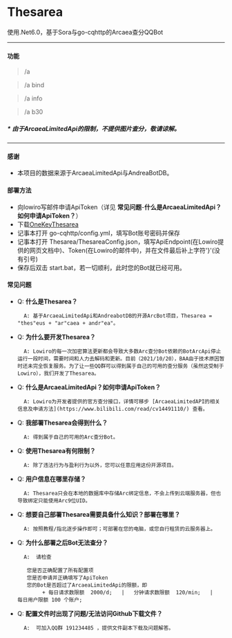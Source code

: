 # Thesarea

使用.Net6.0，基于Sora与go-cqhttp的Arcaea查分QQBot

----

#### 功能

> /a

> /a bind

> /a info

> /a b30

##### * 由于ArcaeaLimitedApi的限制，不提供图片查分，敬请谅解。

----

#### 感谢

* 本项目的数据来源于ArcaeaLimitedApi与AndreaBotDB。

#### 部署方法
* 向lowiro写邮件申请ApiToken（详见 **常见问题**-**什么是ArcaeaLimitedApi？如何申请ApiToken？**）
* 下载[OneKeyThesarea](https://github.com/Awbugl/Thesarea/releases/)
* 记事本打开 go-cqhttp/config.yml，填写Bot账号密码并保存
* 记事本打开 Thesarea/ThesareaConfig.json，填写ApiEndpoint(在Lowiro提供的网页文档中)、Token(在Lowiro的邮件中)，并在文件最后补上字符'}'(没有引号)
* 保存后双击 start.bat，若一切顺利，此时您的Bot就已经可用。

#### 常见问题

+ Q: **什么是Thesarea？**

        A: 基于ArcaeaLimitedApi和AndreabotDB的开源ArcBot项目，Thesarea = "thes"eus + "ar"caea + andr"ea"。
 
+ Q: **为什么要开发Thesarea？**

        A: Lowiro的每一次加密算法更新都会导致大多数Arc查分Bot依赖的BotArcApi停止运行一段时间，需要时间和人力去解码和更新。目前（2021/10/20），BAA由于技术原因暂时还未完全恢复服务。为了让一些QQ群可以得到属于自己的可用的查分服务（虽然这受制于Lowiro），我们开发了Thesarea。

+ Q: **什么是ArcaeaLimitedApi？如何申请ApiToken？**

        A: Lowiro为开发者提供的官方查分接口，详情可移步 [ArcaeaLimitedAPI的相关信息及申请方法](https://www.bilibili.com/read/cv14491110/) 查看。

+ Q: **我部署Thesarea会得到什么？**

        A: 得到属于自己的可用的Arc查分Bot。

+ Q: **使用Thesarea有何限制？**

        A: 除了违法行为与盈利行为以外，您可以任意应用这份开源项目。

+ Q: **用户信息在哪里存储？**

        A: Thesarea只会在本地的数据库中存储Arc绑定信息，不会上传到云端服务器，但也导致绑定只能使用Arc9位UID。

+ Q: **想要自己部署Thesarea需要具备什么知识？部署在哪里？**

        A: 按照教程/指北逐步操作即可；可部署在您的电脑，或您自行租赁的云服务器上。

+ Q:  **为什么部署之后Bot无法查分？**

        A:  请检查
        
         您是否正确配置了所有配置项         
         您是否申请并正确填写了ApiToken         
         您的Bot是否超过了ArcaeaLimitedApi的限额，即
              + 每日请求数限额  2000/d;   |   分钟请求数限额  120/min;   |   每日用户限额 100 个账户;

+ Q:  **配置文件时出现了问题/无法访问Github下载文件？**

        A:  可加入QQ群 191234485 ，提供文件副本下载及问题解答。


